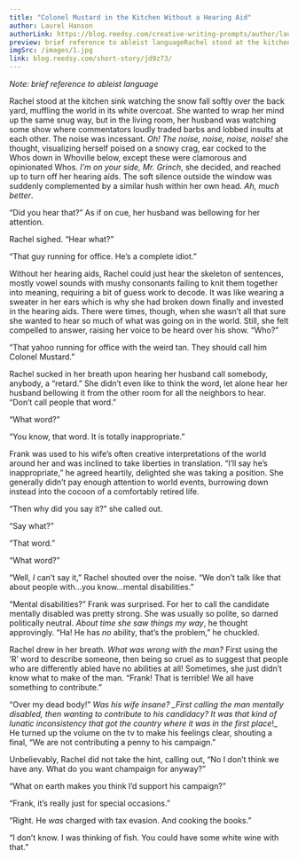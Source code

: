 ```yaml
---
title: "Colonel Mustard in the Kitchen Without a Hearing Aid"
author: Laurel Hanson
authorLink: https://blog.reedsy.com/creative-writing-prompts/author/laurel-hanson/
preview: brief reference to ableist languageRachel stood at the kitchen sink watching the snow fall softly over the back yard, muffling the world in its white overcoat. She wanted to wrap her mind up the same snug way, but in the living room, her husband was watching some show where commentators loudly traded barbs and lobbed insults at each other. The noise was incessant. Oh! The noise, noise, noise, noise! she thought, visualizing herself poised on a snowy crag, ear cocked to the Whos down in Whoville bel...
imgSrc: /images/1.jpg
link: blog.reedsy.com/short-story/jd9z73/
---
```



_Note: brief reference to ableist language_

Rachel stood at the kitchen sink watching the snow fall softly over the back yard, muffling the world in its white overcoat. She wanted to wrap her mind up the same snug way, but in the living room, her husband was watching some show where commentators loudly traded barbs and lobbed insults at each other. The noise was incessant. _Oh! The noise, noise, noise, noise!_ she thought, visualizing herself poised on a snowy crag, ear cocked to the Whos down in Whoville below, except these were clamorous and opinionated Whos. _I’m on your side, Mr. Grinch_, she decided, and reached up to turn off her hearing aids. The soft silence outside the window was suddenly complemented by a similar hush within her own head. _Ah, much better_.

“Did you hear that?” As if on cue, her husband was bellowing for her attention.

Rachel sighed. “Hear what?”

“That guy running for office. He’s a complete idiot.”

Without her hearing aids, Rachel could just hear the skeleton of sentences, mostly vowel sounds with mushy consonants failing to knit them together into meaning, requiring a bit of guess work to decode. It was like wearing a sweater in her ears which is why she had broken down finally and invested in the hearing aids. There were times, though, when she wasn’t all that sure she wanted to hear so much of what was going on in the world. Still, she felt compelled to answer, raising her voice to be heard over his show. “Who?”

“That yahoo running for office with the weird tan. They should call him Colonel Mustard.”

Rachel sucked in her breath upon hearing her husband call somebody, anybody, a “retard.” She didn’t even like to think the word, let alone hear her husband bellowing it from the other room for all the neighbors to hear. “Don’t call people that word.”

“What word?”

“You know, that word. It is totally inappropriate.”

Frank was used to his wife’s often creative interpretations of the world around her and was inclined to take liberties in translation. “I’ll say he’s inappropriate,” he agreed heartily, delighted she was taking a position. She generally didn’t pay enough attention to world events, burrowing down instead into the cocoon of a comfortably retired life.

“Then why did you say it?” she called out.

“Say what?”

“That word.”

“What word?”

“Well, _I_ can’t say it,” Rachel shouted over the noise. “We don’t talk like that about people with…you know…mental disabilities.”

“Mental disabilities?” Frank was surprised. For her to call the candidate mentally disabled was pretty strong. She was usually so polite, so darned politically neutral. _About time she saw things my way_, he thought approvingly. “Ha! He has _no_ ability, that’s the problem,” he chuckled.

Rachel drew in her breath. _What was wrong with the man?_ First using the ‘R’ word to describe someone, then being so cruel as to suggest that people who are differently abled have no abilities at all! Sometimes, she just didn’t know what to make of the man. “Frank! That is terrible! We all have something to contribute.”

“Over my dead body!” _Was his wife insane? \_First calling the man mentally disabled, then wanting to contribute to his candidacy? It was that kind of lunatic inconsistency that got the country where it was in the first place_!\_ He turned up the volume on the tv to make his feelings clear, shouting a final, “We are not contributing a penny to his campaign.”

Unbelievably, Rachel did not take the hint, calling out, “No I don’t think we have any. What do you want champaign for anyway?”

“What on earth makes you think I’d support his campaign?”

“Frank, it’s really just for special occasions.”

“Right. He _was_ charged with tax evasion. And cooking the books.”

“I don’t know. I was thinking of fish. You could have some white wine with that.”
